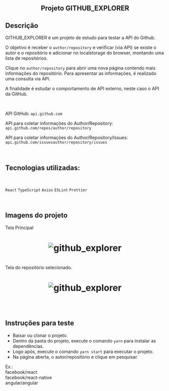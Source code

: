 <h2 align="center">
  Projeto GITHUB_EXPLORER
</h2>

## Descrição

GITHUB_EXPLORER é um projeto de estudo para testar a API do Github.

O objetivo é receber o `author/repository` e verificar (via API) se existe o autor e o repositório e adicionar no localstorage do browser, montando uma lista de repositórios.

Clique no `author/repository` para abrir uma nova página contendo mais informações do repositório. Para apresentar as informações, é realizado uma consulta via API.

A finalidade é estudar o comportamento de API externo, neste caso o API da GitHub.

<br>

API GitHub: `api.github.com`

API para coletar informações do Author/Repository: `api.github.com/repos/author/repository`

API para coletar informações do Author/Repository/Issues: `api.github.com/issuesauthor/repository/issues`

<br>

## Tecnologias utilizadas:
<br>

`React` `TypeScript` `Axios` `ESLint` `Prettier`

<br>

## Imagens do projeto
Tela Principal
<h1 align="center">
    <img alt="github_explorer" title="#GitHubExplorer" src="https://github.com/carlosjunior1983/reactjs-github-explorer/blob/master/img_readme/principal.png"  /><br>
</h1>

<br>
Tela do repositório selecionado.
<h1 align="center">
    <img alt="github_explorer" title="#GitHubExplorer" src="https://github.com/carlosjunior1983/reactjs-github-explorer/blob/master/img_readme/page_repository.png"  /><br>
</h1>
<br>
<br>


## Instruções para teste

  - Baixar ou clonar o projeto.
  - Dentro da pasta do projeto, execute o comando `yarn` para instalar as dependências.
  - Logo após, execute o comando `yarn start` para executar o projeto.
  - Na página aberta, o autor/repositório e clique em pesquisar.

  Ex.:<br>
  facebook/react <br>
  facebook/react-native <br>
  angular/angular <br>
